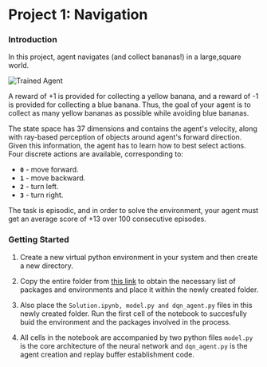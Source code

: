 [//]: # (Image References)

[image1]: https://user-images.githubusercontent.com/10624937/42135619-d90f2f28-7d12-11e8-8823-82b970a54d7e.gif "Trained Agent"

# Project 1: Navigation

### Introduction

In this project, agent navigates (and collect bananas!) in a large,square world.  

![Trained Agent][image1]

A reward of +1 is provided for collecting a yellow banana, and a reward of -1 is provided for collecting a blue banana.  Thus, the goal of your agent is to collect as many yellow bananas as possible while avoiding blue bananas.  

The state space has 37 dimensions and contains the agent's velocity, along with ray-based perception of objects around agent's forward direction.  Given this information, the agent has to learn how to best select actions.  Four discrete actions are available, corresponding to:
- **`0`** - move forward.
- **`1`** - move backward.
- **`2`** - turn left.
- **`3`** - turn right.

The task is episodic, and in order to solve the environment, your agent must get an average score of +13 over 100 consecutive episodes.

### Getting Started

1. Create a new virtual python environment in your system and then create a new directory.

2. Copy the entire folder from [this link](https://github.com/agnibrainhack/deep-reinforcement-learning/tree/master/python) to obtain the necessary list of packages and environments and place it within the newly created folder.

3. Also place the ` Solution.ipynb, model.py and dqn_agent.py ` files in this newly created folder. Run the first cell of the notebook to succesfully buid the environment and the packages involved in the process.

4. All cells in the notebook are accompanied by two python files
   ` model.py ` is the core architecture of the neural network and ` dqn_agent.py ` is the agent creation and replay buffer establishment code.